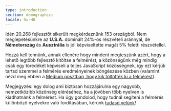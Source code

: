 ```yaml
---
type: introduction
section: demographics
locale: hu-HU
---
```


Idén 20.268 fejlesztőt sikerült megkérdeznünk 153 országból. Nem meglepetésünkre az **U.S.A.** dominált 24%-os részvételi aránnyal, de **Németország** és **Ausztrália** is jól képviseltette magát 5% feletti részvétellel.

Hozzá kell tennünk, annak ellenére hogy mindent megteszünk azért, hogy a lehető legtöbb fejlesztő kitöltse a felmérést, a közönségünk még mindig csak egy töredékét képviseli a teljes JavaScript közösségnek, így ezt kérjük tartsd szemmel a felmérés eredményeinek böngészése közben (valamint nézd meg ebben a [Medium posztban, hogy kik töltötték ki a felmérést](https://medium.freecodecamp.org/who-took-the-state-of-javascript-2018-survey-8b51bca63a0)).

Megjegyzés: egy dolog ami biztosan hozzájárulna egy nagyobb, nemzetközibb közönség eléréséhez, ha a jövőben több nyelven is kiadhatnánk a felmérést. Ha úgy gondolod, hogy tudnál segíteni a felmérés különböző nyelvekre való fordításában, kérünk [tudasd velünk](https://medium.com/@sachagreif/help-us-translate-the-state-of-javascript-2018-survey-results-1488efa525c1)!